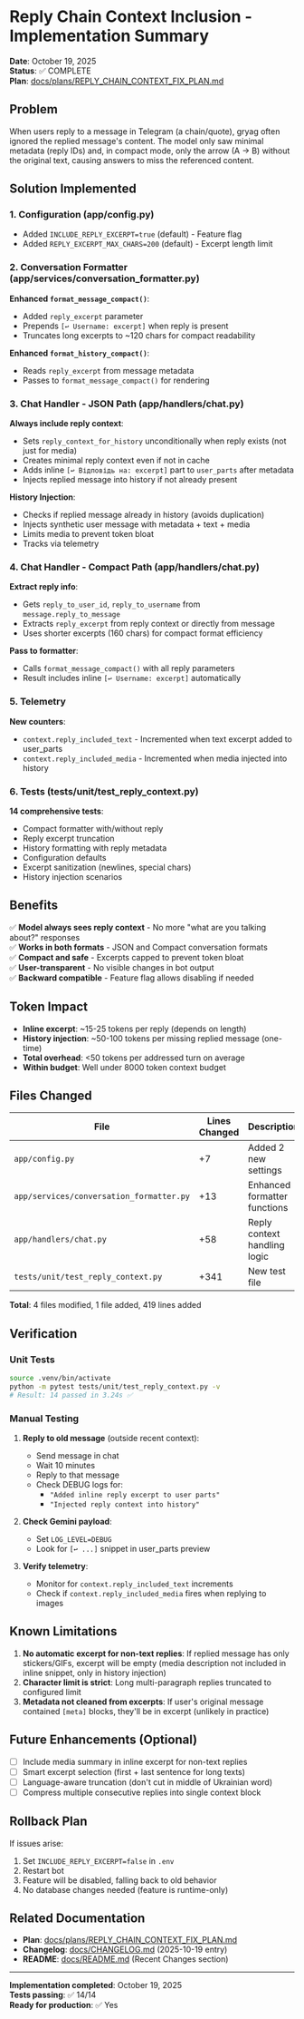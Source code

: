 # Reply Chain Context Inclusion - Implementation Summary

**Date**: October 19, 2025  
**Status**: ✅ COMPLETE  
**Plan**: [docs/plans/REPLY_CHAIN_CONTEXT_FIX_PLAN.md](../plans/REPLY_CHAIN_CONTEXT_FIX_PLAN.md)

## Problem

When users reply to a message in Telegram (a chain/quote), gryag often ignored the replied message's content. The model only saw minimal metadata (reply IDs) and, in compact mode, only the arrow (A → B) without the original text, causing answers to miss the referenced content.

## Solution Implemented

### 1. Configuration (app/config.py)
- Added `INCLUDE_REPLY_EXCERPT=true` (default) - Feature flag
- Added `REPLY_EXCERPT_MAX_CHARS=200` (default) - Excerpt length limit

### 2. Conversation Formatter (app/services/conversation_formatter.py)
**Enhanced `format_message_compact()`**:
- Added `reply_excerpt` parameter
- Prepends `[↩︎ Username: excerpt]` when reply is present
- Truncates long excerpts to ~120 chars for compact readability

**Enhanced `format_history_compact()`**:
- Reads `reply_excerpt` from message metadata
- Passes to `format_message_compact()` for rendering

### 3. Chat Handler - JSON Path (app/handlers/chat.py)
**Always include reply context**:
- Sets `reply_context_for_history` unconditionally when reply exists (not just for media)
- Creates minimal reply context even if not in cache
- Adds inline `[↩︎ Відповідь на: excerpt]` part to `user_parts` after metadata
- Injects replied message into history if not already present

**History Injection**:
- Checks if replied message already in history (avoids duplication)
- Injects synthetic user message with metadata + text + media
- Limits media to prevent token bloat
- Tracks via telemetry

### 4. Chat Handler - Compact Path (app/handlers/chat.py)
**Extract reply info**:
- Gets `reply_to_user_id`, `reply_to_username` from `message.reply_to_message`
- Extracts `reply_excerpt` from reply context or directly from message
- Uses shorter excerpts (160 chars) for compact format efficiency

**Pass to formatter**:
- Calls `format_message_compact()` with all reply parameters
- Result includes inline `[↩︎ Username: excerpt]` automatically

### 5. Telemetry
**New counters**:
- `context.reply_included_text` - Incremented when text excerpt added to user_parts
- `context.reply_included_media` - Incremented when media injected into history

### 6. Tests (tests/unit/test_reply_context.py)
**14 comprehensive tests**:
- Compact formatter with/without reply
- Reply excerpt truncation
- History formatting with reply metadata
- Configuration defaults
- Excerpt sanitization (newlines, special chars)
- History injection scenarios

## Benefits

✅ **Model always sees reply context** - No more "what are you talking about?" responses  
✅ **Works in both formats** - JSON and Compact conversation formats  
✅ **Compact and safe** - Excerpts capped to prevent token bloat  
✅ **User-transparent** - No visible changes in bot output  
✅ **Backward compatible** - Feature flag allows disabling if needed  

## Token Impact

- **Inline excerpt**: ~15-25 tokens per reply (depends on length)
- **History injection**: ~50-100 tokens per missing replied message (one-time)
- **Total overhead**: <50 tokens per addressed turn on average
- **Within budget**: Well under 8000 token context budget

## Files Changed

| File | Lines Changed | Description |
|------|---------------|-------------|
| `app/config.py` | +7 | Added 2 new settings |
| `app/services/conversation_formatter.py` | +13 | Enhanced formatter functions |
| `app/handlers/chat.py` | +58 | Reply context handling logic |
| `tests/unit/test_reply_context.py` | +341 | New test file |

**Total**: 4 files modified, 1 file added, 419 lines added

## Verification

### Unit Tests
```bash
source .venv/bin/activate
python -m pytest tests/unit/test_reply_context.py -v
# Result: 14 passed in 3.24s ✅
```

### Manual Testing
1. **Reply to old message** (outside recent context):
   - Send message in chat
   - Wait 10 minutes
   - Reply to that message
   - Check DEBUG logs for:
     - `"Added inline reply excerpt to user parts"`
     - `"Injected reply context into history"`

2. **Check Gemini payload**:
   - Set `LOG_LEVEL=DEBUG`
   - Look for `[↩︎ ...]` snippet in user_parts preview

3. **Verify telemetry**:
   - Monitor for `context.reply_included_text` increments
   - Check if `context.reply_included_media` fires when replying to images

## Known Limitations

1. **No automatic excerpt for non-text replies**: If replied message has only stickers/GIFs, excerpt will be empty (media description not included in inline snippet, only in history injection)
2. **Character limit is strict**: Long multi-paragraph replies truncated to configured limit
3. **Metadata not cleaned from excerpts**: If user's original message contained `[meta]` blocks, they'll be in excerpt (unlikely in practice)

## Future Enhancements (Optional)

- [ ] Include media summary in inline excerpt for non-text replies
- [ ] Smart excerpt selection (first + last sentence for long texts)
- [ ] Language-aware truncation (don't cut in middle of Ukrainian word)
- [ ] Compress multiple consecutive replies into single context block

## Rollback Plan

If issues arise:
1. Set `INCLUDE_REPLY_EXCERPT=false` in `.env`
2. Restart bot
3. Feature will be disabled, falling back to old behavior
4. No database changes needed (feature is runtime-only)

## Related Documentation

- **Plan**: [docs/plans/REPLY_CHAIN_CONTEXT_FIX_PLAN.md](../plans/REPLY_CHAIN_CONTEXT_FIX_PLAN.md)
- **Changelog**: [docs/CHANGELOG.md](../CHANGELOG.md) (2025-10-19 entry)
- **README**: [docs/README.md](./README.md) (Recent Changes section)

---

**Implementation completed**: October 19, 2025  
**Tests passing**: ✅ 14/14  
**Ready for production**: ✅ Yes
